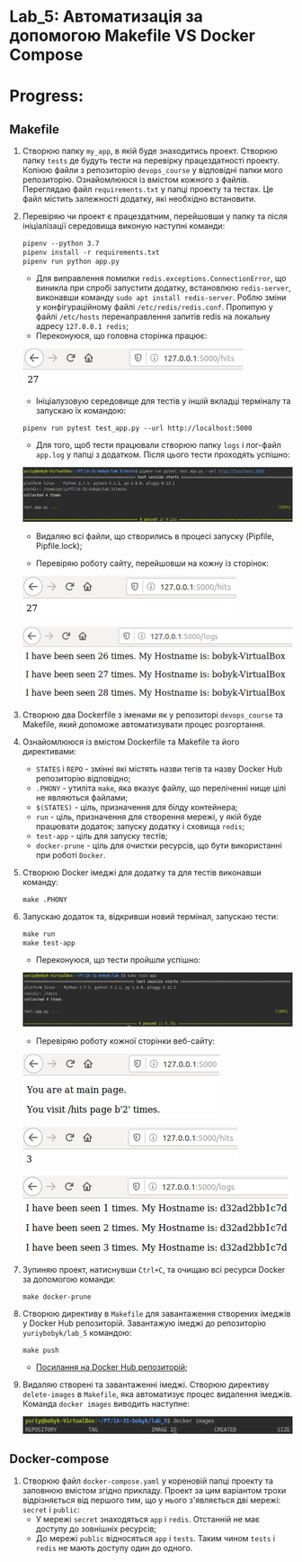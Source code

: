 Lab_5: Автоматизація за допомогою Makefile VS Docker Compose
======
 
# Progress:

Makefile
---
1. Створюю папку `my_app`, в якій буде знаходитись проект. Створюю папку `tests` де будуть тести на перевірку працездатності проекту. Копіюю файли з репозиторію `devops_course` у відповідні папки мого репозиторію. Ознайомлююся із вмістом кожного з файлів. Переглядаю файл `requirements.txt` у папці проекту та тестах. Це файл містить залежності додатку, які необхідно встановити. 

2. Перевіряю чи проект є працездатним, перейшовши у папку та після ініціалізації середовища виконую наступні команди:
    ```
    pipenv --python 3.7
    pipenv install -r requirements.txt
    pipenv run python app.py
    ```
   - Для виправлення помилки `redis.exceptions.ConnectionError`, що виникла при спробі запустити додатку, встановлюю `redis-server`, виконавши команду `sudo apt install redis-server`. Роблю зміни у конфігураційному файлі `/etc/redis/redis.conf`. Пропипую у файлі `/etc/hosts` перенаправлення запитів redis на локальну адресу `127.0.0.1 redis`;
   - Переконуюся, що головна сторінка працює:
   
    ![image](img/1.png)
   
   - Ініціалузовую середовище для тестів у іншій вкладці терміналу та запускаю їх командою:
   ```
   pipenv run pytest test_app.py --url http://localhost:5000
   ```
   
   - Для того, щоб тести працювали створюю папку `logs` і лог-файл `app.log` у папці з додатком. Після цього тести проходять успішно:
   
   ![image](img/4.png)
   
   - Видаляю всі файли, що створились в процесі запуску (Pipfile, Pipfile.lock);
    
   - Перевіряю роботу сайту, перейшовши на кожну із сторінок:
   
   ![image](img/2.png)
   
   ![image](img/3.png)

3. Створюю два Dockerfile з іменами як у репозиторі `devops_course` та Makefile, який допоможе автоматизувати процес розгортання.

4. Ознайомлююся із вмістом Dockerfile та Makefile та його директивами:
    - `STATES` і `REPO` - змінні які містять назви тегів та назву Docker Hub репозиторію відповідно;
    - `.PHONY` - утиліта `make`, яка вказує файлу, що переліченні нище цілі не являються файлами;
    - `$(STATES)` - ціль, призначення для білду контейнера;
    - `run` - ціль, призначення для створення мережі, у якій буде працювати додаток; запуску додатку і сховища `redis`;
    - `test-app` - ціль для запуску тестів;
    - `docker-prune` - ціль для очистки ресурсів, що бути використанні при роботі `Docker`.

5. Створюю Docker імеджі для додатку та для тестів виконавши команду:
    ```
    make .PHONY
    ```
6. Запускаю додаток та, відкривши новий термінал, запускаю тести:
    ```
    make run
    make test-app
    ```
    - Переконуюся, що тести пройшли успішно:
    
     ![image](img/5.png)
    - Перевіряю роботу кожної сторінки веб-сайту:
    
     ![image](img/6.png)
    
     ![image](img/7.png)
    
     ![image](img/8.png)    
    
7. Зупиняю проект, натиснувши `Ctrl+C`, та очищаю всі ресурси Docker за допомогою команди:
    ```
    make docker-prune
    ```

8. Створюю директиву в `Makefile` для завантаження створених імеджів у Docker Hub репозиторій. Завантажую імеджі до репозиторію `yuriybobyk/lab_5` командою:
    ```
    make push
    ```
   - [Посилання на Docker Hub репозиторій](https://hub.docker.com/repository/docker/yuriybobyk/lab_5);

9. Видаляю створені та завантаженні імеджі. Створюю директиву `delete-images` в `Makefile`, яка автоматизує процес видалення імеджів. Команда `docker images` виводить наступне:
    
    ![image](img/9.png)
    
Docker-compose
---

1. Створюю файл `docker-compose.yaml` у кореновій папці проекту та заповнюю вмістом згідно прикладу. Проект за цим варіантом трохи відрізняється від першого тим, що у нього з'являється дві мережі: `secret` і `public`:
    - У мережі `secret` знаходяться `app` і `redis`. Отстанній не має доступу до зовнішніх ресурсів;
    - До мережі `public` відносяться `app` і `tests`. Таким чином `tests` i `redis` не мають доступу один до одного.